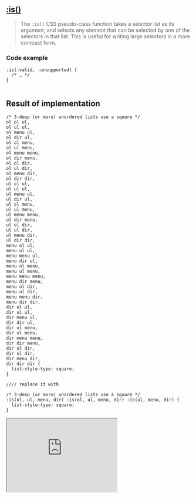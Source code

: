 ## [:is()](https://developer.mozilla.org/en-US/docs/Web/CSS/:is)

> The `:is()` CSS pseudo-class function takes a selector list as its argument, and selects any element that can be selected by one of the selectors in that list. This is useful for writing large selectors in a more compact form.


### Code example

```
:is(:valid, :unsupported) {
  /* … */
}


```
## Result of implementation 

```
/* 3-deep (or more) unordered lists use a square */
ol ol ul,
ol ul ul,
ol menu ul,
ol dir ul,
ol ol menu,
ol ul menu,
ol menu menu,
ol dir menu,
ol ol dir,
ol ul dir,
ol menu dir,
ol dir dir,
ul ol ul,
ul ul ul,
ul menu ul,
ul dir ul,
ul ol menu,
ul ul menu,
ul menu menu,
ul dir menu,
ul ol dir,
ul ul dir,
ul menu dir,
ul dir dir,
menu ol ul,
menu ul ul,
menu menu ul,
menu dir ul,
menu ol menu,
menu ul menu,
menu menu menu,
menu dir menu,
menu ol dir,
menu ul dir,
menu menu dir,
menu dir dir,
dir ol ul,
dir ul ul,
dir menu ul,
dir dir ul,
dir ol menu,
dir ul menu,
dir menu menu,
dir dir menu,
dir ol dir,
dir ul dir,
dir menu dir,
dir dir dir {
  list-style-type: square;
}

//// replace it with

/* 3-deep (or more) unordered lists use a square */
:is(ol, ul, menu, dir) :is(ol, ul, menu, dir) :is(ul, menu, dir) {
  list-style-type: square;
}

```

<iframe class="interactive is-tabbed-shorter-height" height="200" src="https://interactive-examples.mdn.mozilla.net/pages/tabbed/pseudo-class-is.html" title="MDN Web Docs Interactive Example" loading="lazy" data-readystate="complete" data-dashlane-frameid="1685"></iframe>